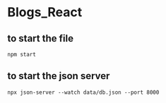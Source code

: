 # Blogs_React
## to start the file
`npm start`
## to start the json server
`npx json-server --watch data/db.json --port 8000`
